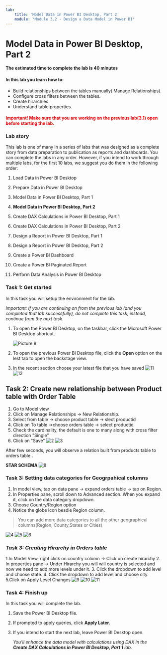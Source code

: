 ```yaml
---
lab:
    title: 'Model Data in Power BI Desktop, Part 2'
    module: 'Module 3.2 - Design a Data Model in Power BI'
---
```



# **Model Data in Power BI Desktop, Part 2**

**The estimated time to complete the lab is 40 minutes**

#### In this lab you learn how to:

- Build relationships between the tables manually( Manage Relationships).
- Configure cross filters between the tables.
- Create hirarchies
- Understand table properties.

<h4><span style="color:red;">Important! Make sure that you are working on the previous lab(3.1) open before starting the lab.</span></h4>

### **Lab story**

This lab is one of many in a series of labs that was designed as a complete story from data preparation to publication as reports and dashboards. You can complete the labs in any order. However, if you intend to work through multiple labs, for the first 10 labs, we suggest you do them in the following order:

1. Load Data in Power BI Desktop

2. Prepare Data in Power BI Desktop

3. Model Data in Power BI Desktop, Part 1

4. **Model Data in Power BI Desktop, Part 2**

5. Create DAX Calculations in Power BI Desktop, Part 1

6. Create DAX Calculations in Power BI Desktop, Part 2

7. Design a Report in Power BI Desktop, Part 1

8. Design a Report in Power BI Desktop, Part 2

9. Create a Power BI Dashboard

10. Create a Power BI Paginated Report

11. Perform Data Analysis in Power BI Desktop


### **Task 1: Get started**

In this task you will setup the environment for the lab.

*Important: If you are continuing on from the previous lab (and you completed that lab successfully), do not complete this task; instead, continue from the next task.*

1. To open the Power BI Desktop, on the taskbar, click the Microsoft Power BI Desktop shortcut.

 	![Picture 8](Linked_image_Files/04-configure-data-model-in-power-bi-desktop-advanced_image1.png)


1. To open the previous Power BI Desktop file, click the **Open** option on the lest tab to open the backstage view.
2. In the recent section choose your latest file that you have saved
![11](https://github.com/Neha-Chiluka/power-bi-next-level/blob/master/Images/open%20a%20saved%20file.jpg?raw=true "11")
![12](https://github.com/Neha-Chiluka/power-bi-next-level/blob/master/Images/findfrom%20recent.jpg?raw=true "12")


## Task 2: Create new relationship between Product table with Order Table

1. Go to Model view
2. Click on Manage Relationships -> New Relationship.
3. Select from table -> choose product table -> slect productid
4. Click on To table ->choose orders table -> select productid
5. Check the cardinality, the default is one to many along with cross filter direction "Single"
6. Click on "Save"
![2](https://github.com/Neha-Chiluka/power-bi-next-level/blob/master/Images/new%20relationship.jpg?raw=true "2")
![3](https://github.com/Neha-Chiluka/power-bi-next-level/blob/master/Images/relationprod-order.jpg?raw=true "3")


After few seconds, you will observe a relation built from products table to orders table..

**STAR SCHEMA**
![8](https://github.com/Neha-Chiluka/power-bi-next-level/blob/master/Images/starschema.jpg?raw=true "8")

 
### Task 3: Setting data categories for Geogrpahical columns
1. In model view, tap on data pane -> expand orders table -> tap on Region.
2. In Properties pane, scroll down to Advanced section. When you expand it, click on the data category dropdown.
3. Choose Country/Region option
4. Notice the globe icon besdie Region column.
> You can add more data categories to all the other geographical columns(Region, County,States or Cities)

![4](https://github.com/Neha-Chiluka/power-bi-next-level/blob/master/Images/datacategory1.jpg?raw=true "4")
![5](https://github.com/Neha-Chiluka/power-bi-next-level/blob/master/Images/datacategory2.jpg?raw=true "5")
![6](https://github.com/Neha-Chiluka/power-bi-next-level/blob/master/Images/globe.jpg?raw=true "6")


### ***Task 3: Creating Hirarchy in Orders table***

1.In Model View, right click on country column -> Click on create hirarchy
2. In properties pane -> Under Hirarchy you will will country is selected and now we need to add more levels under it.
3. Click the dropdown to add level and choose state.
4. Click the dropdown to add level and choose city.
5.Click on Apply Level Changes
![9](https://github.com/Neha-Chiluka/power-bi-next-level/blob/master/Images/created%20hirarcy.jpg?raw=true "9")
![10](https://github.com/Neha-Chiluka/power-bi-next-level/blob/master/Images/applylevelchanges.jpg?raw=true "10")
![11](https://github.com/Neha-Chiluka/power-bi-next-level/blob/master/Images/countryhirarchu.jpg?raw=true "11")

### **Task 4: Finish up**

In this task you will complete the lab.

1. Save the Power BI Desktop file.

2. If prompted to apply queries, click **Apply Later**.

3. If you intend to start the next lab, leave Power BI Desktop open.

	*You’ll enhance the data model with calculations using DAX in the **Create DAX Calculations in Power BI Desktop, Part 1** lab.*
